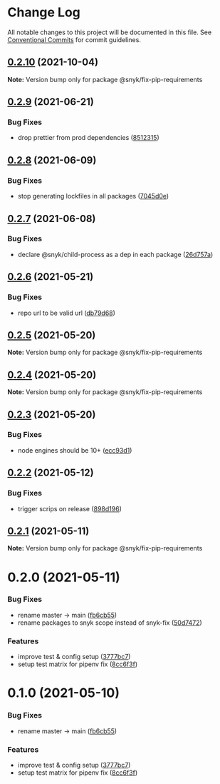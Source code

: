 # Change Log

All notable changes to this project will be documented in this file.
See [Conventional Commits](https://conventionalcommits.org) for commit guidelines.

## [0.2.10](https://github.com/snyk/python-fix/compare/@snyk/fix-pip-requirements@0.2.9...@snyk/fix-pip-requirements@0.2.10) (2021-10-04)

**Note:** Version bump only for package @snyk/fix-pip-requirements





## [0.2.9](https://github.com/snyk-tech-services/python-fix/compare/@snyk/fix-pip-requirements@0.2.8...@snyk/fix-pip-requirements@0.2.9) (2021-06-21)


### Bug Fixes

* drop prettier from prod dependencies ([8512315](https://github.com/snyk-tech-services/python-fix/commit/851231564d7c67d5049a11c109e8d25d12c01a77))





## [0.2.8](https://github.com/snyk-tech-services/python-fix/compare/@snyk/fix-pip-requirements@0.2.7...@snyk/fix-pip-requirements@0.2.8) (2021-06-09)


### Bug Fixes

* stop generating lockfiles in all packages ([7045d0e](https://github.com/snyk-tech-services/python-fix/commit/7045d0e3255b70800a411ca314580ba330a34c0a))





## [0.2.7](https://github.com/snyk-tech-services/python-fix/compare/@snyk/fix-pip-requirements@0.2.6...@snyk/fix-pip-requirements@0.2.7) (2021-06-08)


### Bug Fixes

* declare @snyk/child-process as a dep in each package ([26d757a](https://github.com/snyk-tech-services/python-fix/commit/26d757a52b433b86ac38af67d135b9beb8326cf4))





## [0.2.6](https://github.com/snyk-tech-services/python-fix/compare/@snyk/fix-pip-requirements@0.2.5...@snyk/fix-pip-requirements@0.2.6) (2021-05-21)


### Bug Fixes

* repo url to be valid url ([db79d68](https://github.com/snyk-tech-services/python-fix/commit/db79d687106433127445f8102cc50c0a1e815d81))





## [0.2.5](https://github.com/snyk-tech-services/python-fix/compare/@snyk/fix-pip-requirements@0.2.4...@snyk/fix-pip-requirements@0.2.5) (2021-05-20)

**Note:** Version bump only for package @snyk/fix-pip-requirements





## [0.2.4](https://github.com/snyk-tech-services/python-fix/compare/@snyk/fix-pip-requirements@0.2.3...@snyk/fix-pip-requirements@0.2.4) (2021-05-20)

**Note:** Version bump only for package @snyk/fix-pip-requirements





## [0.2.3](https://github.com/snyk-tech-services/python-fix/compare/@snyk/fix-pip-requirements@0.2.2...@snyk/fix-pip-requirements@0.2.3) (2021-05-20)


### Bug Fixes

* node engines should be 10+ ([ecc93d1](https://github.com/snyk-tech-services/python-fix/commit/ecc93d1fb4aea5e8c719801c4ef54a80b0b86548))





## [0.2.2](https://github.com/snyk-tech-services/python-fix/compare/@snyk/fix-pip-requirements@0.2.1...@snyk/fix-pip-requirements@0.2.2) (2021-05-12)


### Bug Fixes

* trigger scrips on release ([898d196](https://github.com/snyk-tech-services/python-fix/commit/898d196788adca42f8b8eff926b26db847b21656))





## [0.2.1](https://github.com/snyk-tech-services/python-fix/compare/@snyk/fix-pip-requirements@0.2.0...@snyk/fix-pip-requirements@0.2.1) (2021-05-11)

**Note:** Version bump only for package @snyk/fix-pip-requirements





# 0.2.0 (2021-05-11)


### Bug Fixes

* rename master -> main ([fb6cb55](https://github.com/snyk-tech-services/python-fix/commit/fb6cb55cb137d102ace831984e94feb3456264fd))
* rename packages to snyk scope instead of snyk-fix ([50d7472](https://github.com/snyk-tech-services/python-fix/commit/50d74721e345cd437e50a86b2cdadbedc455d081))


### Features

* improve test & config setup ([3777bc7](https://github.com/snyk-tech-services/python-fix/commit/3777bc7270372cb6eff8819a641f3f0c94b97064))
* setup test matrix for pipenv fix ([8cc6f3f](https://github.com/snyk-tech-services/python-fix/commit/8cc6f3f906838dde9e26448e60b3f03039d6305e))





# 0.1.0 (2021-05-10)


### Bug Fixes

* rename master -> main ([fb6cb55](https://github.com/snyk-tech-services/python-fix/commit/fb6cb55cb137d102ace831984e94feb3456264fd))


### Features

* improve test & config setup ([3777bc7](https://github.com/snyk-tech-services/python-fix/commit/3777bc7270372cb6eff8819a641f3f0c94b97064))
* setup test matrix for pipenv fix ([8cc6f3f](https://github.com/snyk-tech-services/python-fix/commit/8cc6f3f906838dde9e26448e60b3f03039d6305e))

